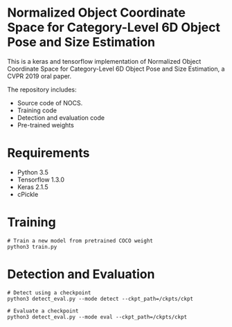 # Normalized Object Coordinate Space for Category-Level 6D Object Pose and Size Estimation
This is a keras and tensorflow implementation of Normalized Object Coordinate Space for Category-Level 6D Object Pose and Size Estimation, a CVPR 2019 oral paper. 

The repository includes:

* Source code of NOCS.
* Training code
* Detection and evaluation code
* Pre-trained weights

# Requirements
* Python 3.5
* Tensorflow 1.3.0
* Keras 2.1.5
* cPickle

# Training
```
# Train a new model from pretrained COCO weight
python3 train.py
```

# Detection and Evaluation
```
# Detect using a checkpoint
python3 detect_eval.py --mode detect --ckpt_path=/ckpts/ckpt 

# Evaluate a checkpoint
python3 detect_eval.py --mode eval --ckpt_path=/ckpts/ckpt 

```

